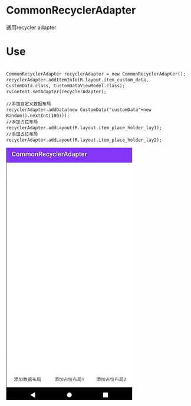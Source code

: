 # CommonRecyclerAdapter

通用recycler adapter

# Use
```

CommonRecyclerAdapter recyclerAdapter = new CommonRecyclerAdapter();
recyclerAdapter.addItemInfo(R.layout.item_custom_data, CustomData.class, CustomDataViewModel.class);
rvContent.setAdapter(recyclerAdapter);

//添加自定义数据布局
recyclerAdapter.addData(new CustomData("customData"+new Random().nextInt(100)));
//添加占位布局     
recyclerAdapter.addLayout(R.layout.item_place_holder_lay1);
//添加占位布局
recyclerAdapter.addLayout(R.layout.item_place_holder_lay2);

```

![Image](https://github.com/msilemsile/CommonRecyclerAdapter/blob/master/demo.gif)

